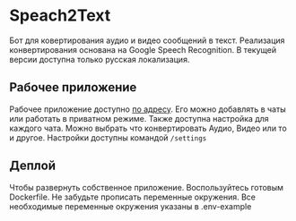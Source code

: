 # Speach2Text
Бот для ковертирования аудио и видео сообщений в текст. Реализация конвертирования основана на Google Speech Recognition. В текущей версии доступна только русская локализация.

## Рабочее приложение
Рабочее приложение доступно [по адресу](https://t.me/Speech_2_Text_Bot "ссылка на телеграм бота"). 
Его можно добавлять в чаты или работать в приватном режиме. Также доступна настройка для каждого чата. Можно выбрать что конвертировать Аудио, Видео или то и другое.
Настройки доступны командой ```/settings```

## Деплой
Чтобы развернуть собственное приложение. Воспользуйтесь готовым Dockerfile. Не забудьте прописать переменные окружения. Все необходимые переменные окружения указаны в .env-example
